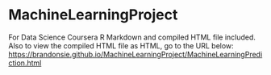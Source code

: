# MachineLearningProject

For Data Science Coursera
R Markdown and compiled HTML file included.
Also to view the compiled HTML file as HTML, go to the URL below:
https://brandonsie.github.io/MachineLearningProject/MachineLearningPrediction.html
